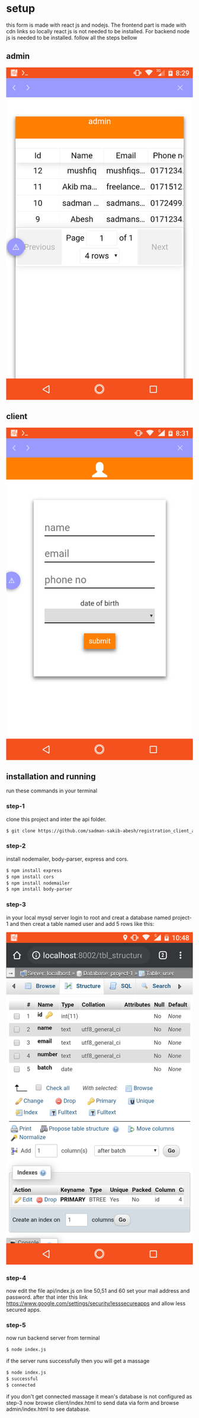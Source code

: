<h1>setup</h1>

this form is made with react js and nodejs. The frontend part is made with cdn links so locally 
react js is not needed to be installed. For backend node js is needed to be installed. follow  all the steps bellow

<h2>admin</h2>
<img src="admin.png"/>
<h2>client</h2>
<img src="client.png" />

<h2>installation and running</h2>



run these commands in your terminal
<h3>step-1</h3>
clone this project and inter the api folder.

```bash
$ git clone https://github.com/sadman-sakib-abesh/registration_client_admin.git && cd api
```
<h3>step-2</h3>
install nodemailer, body-parser, express and cors.


```bash
$ npm install express
$ npm install cors
$ npm install nodemailer
$ npm install body-parser
```

<h3>step-3</h3>

in your local mysql server login to root and creat a database named project-1 and then creat a table named user and add 5 rows like this:<br />

<img src="Screenshot_20210205-224842.png"/>

<h3>step-4</h3>

now edit the file api/index.js on line 50,51 and 60 set your mail address and password. after that inter this link https://www.google.com/settings/security/lesssecureapps and allow less secured apps.

<h3>step-5</h3>

now run backend server from terminal


```bash
$ node index.js
```

if the server runs successfully then you will get a massage

```bash
$ node index.js
$ successful 
$ connected
```

if you don't get connected massage it mean's database is not configured as step-3
 now browse client/index.html to send data via form and browse admin/index.html to see database.
